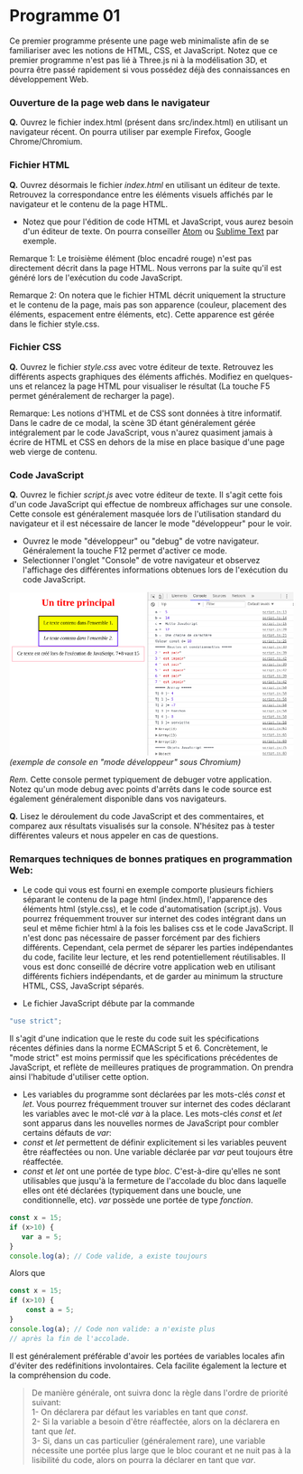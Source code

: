 # Programme 01

Ce premier programme présente une page web minimaliste afin de se familiariser avec les notions de HTML, CSS, et JavaScript. Notez que ce premier programme n'est pas lié à Three.js ni à la modélisation 3D, et pourra être passé rapidement si vous possédez déjà des connaissances en développement Web.

### Ouverture de la page web dans le navigateur

__Q.__ Ouvrez le fichier index.html (présent dans src/index.html) en utilisant un navigateur récent. On pourra utiliser par exemple Firefox, Google Chrome/Chromium.

### Fichier HTML

__Q.__ Ouvrez désormais le fichier _index.html_ en utilisant un éditeur de texte. Retrouvez la correspondance entre les éléments visuels affichés par le navigateur et le contenu de la page HTML.
* Notez que pour l'édition de code HTML et JavaScript, vous aurez besoin d'un éditeur de texte. On pourra conseiller [Atom](https://atom.io/) ou [Sublime Text](https://www.sublimetext.com/) par exemple.

Remarque 1: Le troisième élément (bloc encadré rouge) n'est pas directement décrit dans la page HTML. Nous verrons par la suite qu'il est généré lors de l'exécution du code JavaScript.

Remarque 2: On notera que le fichier HTML décrit uniquement la structure et le contenu de la page, mais pas son apparence (couleur, placement des éléments, espacement entre éléments, etc). Cette apparence est gérée dans le fichier style.css.


### Fichier CSS

__Q.__ Ouvrez le fichier _style.css_ avec votre éditeur de texte. Retrouvez les différents aspects graphiques des éléments affichés. Modifiez en quelques-uns et relancez la page HTML pour visualiser le résultat (La touche F5 permet généralement de recharger la page).

Remarque: Les notions d'HTML et de CSS sont données à titre informatif. Dans le cadre de ce modal, la scène 3D étant généralement gérée intégralement par le code JavaScript, vous n'aurez quasiment jamais à écrire de HTML et CSS en dehors de la mise en place basique d'une page web vierge de contenu.

### Code JavaScript

__Q.__ Ouvrez le fichier _script.js_ avec votre éditeur de texte. Il s'agit cette fois d'un code JavaScript qui effectue de nombreux affichages sur une console. Cette console est généralement masquée lors de l'utilisation standard du navigateur et il est nécessaire de lancer le mode "développeur" pour le voir.
* Ouvrez le mode "développeur" ou "debug" de votre navigateur. Généralement la touche F12 permet d'activer ce mode.
* Selectionner l'onglet "Console" de votre navigateur et observez l'affichage des différentes informations obtenues lors de l'exécution du code JavaScript.

![telechargement](pics/developer_mode.png)
_(exemple de console en "mode développeur" sous Chromium)_

_Rem._ Cette console permet typiquement de debuger votre application. Notez qu'un mode debug avec points d'arrêts dans le code source est également généralement disponible dans vos navigateurs.


__Q.__ Lisez le déroulement du code JavaScript et des commentaires, et comparez aux résultats visualisés sur la console.
N'hésitez pas à tester différentes valeurs et nous appeler en cas de questions.


### Remarques techniques de __bonnes pratiques__ en programmation Web:

* Le code qui vous est fourni en exemple comporte plusieurs fichiers séparant le contenu de la page html (index.html), l'apparence des éléments html (style.css), et le code d'automatisation (script.js).
Vous pourrez fréquemment trouver sur internet des codes intégrant dans un seul et même fichier html à la fois les balises css et le code JavaScript. Il n'est donc pas nécessaire de passer forcément par des fichiers différents. Cependant, cela permet de séparer les parties indépendantes du code, facilite leur lecture, et les rend potentiellement réutilisables.
Il vous est donc conseillé de décrire votre application web en utilisant différents fichiers indépendants, et de garder au minimum la structure HTML, CSS, JavaScript séparés.

* Le fichier JavaScript débute par la commande
```javascript
"use strict";
```
Il s'agit d'une indication que le reste du code suit les spécifications récentes définies dans la norme ECMAScript 5 et 6. Concrètement, le "mode strict" est moins permissif que les spécifications précédentes de JavaScript, et reflète de meilleures pratiques de programmation. On prendra ainsi l'habitude d'utiliser cette option.

* Les variables du programme sont déclarées par les mots-clés _const_ et _let_. Vous pourrez fréquemment trouver sur internet des codes déclarant les variables avec le mot-clé _var_ à la place. Les mots-clés _const_ et _let_ sont apparus dans les nouvelles normes de JavaScript pour combler certains défauts de _var_:
 * _const_ et _let_ permettent de définir explicitement si les variables peuvent être réaffectées ou non. Une variable déclarée par _var_ peut toujours être réaffectée.
 * _const_ et _let_ ont une portée de type _bloc_. C'est-à-dire qu'elles ne sont utilisables que jusqu'à la fermeture de l'accolade du bloc dans laquelle elles ont été déclarées (typiquement dans une boucle, une conditionnelle, etc). _var_ possède une portée de type _fonction_.
 ```javascript
const x = 15;
if (x>10) {
    var a = 5;
 }
 console.log(a); // Code valide, a existe toujours
```
Alors que
```javascript
const x = 15;
if (x>10) {
    const a = 5;
}
console.log(a); // Code non valide: a n'existe plus
// après la fin de l'accolade.
```
Il est généralement préférable d'avoir les portées de variables locales afin d'éviter des redéfinitions involontaires. Cela facilite également la lecture et la compréhension du code.
> De manière générale, ont suivra donc la règle dans l'ordre de priorité suivant:<br/>
1- On déclarera par défaut les variables en tant que _const_. <br/>
2- Si la variable a besoin d'être réaffectée, alors on la déclarera en tant que _let_. <br/>
3- Si, dans un cas particulier (généralement rare), une variable nécessite une portée plus large que le bloc courant et ne nuit pas à la lisibilité du code, alors on pourra la déclarer en tant que _var_.
